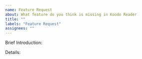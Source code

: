 ```yaml
---
name: Feature Request
about: What feature do you think is missing in Koodo Reader
title: ""
labels: "Feature Request"
assignees: ""
---
```


<!--
  Note: making sure you've already checked Koodo's roadmap, don't request any features already listed in the roadmap
  https://www.notion.so/troyeguo/d1c19a132932465bae1d89dd963c92ea?v=ca8aa69cf25849c18c92b92ba868663b
-->

Brief Introduction:

<!--Introduction about this feature-->

Details:

<!-- Details about this feature, please ignore this part, if this is small feature.-->
